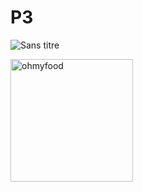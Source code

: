 # P3
![Sans titre](https://github.com/NordineSrg/P3/assets/97751426/21e39618-8ff3-4391-83e3-efdb39d85fef)

<img width="196" alt="ohmyfood" src="https://github.com/NordineSrg/P3/assets/97751426/b764d759-1591-49b8-9349-5febf957aa3c">
